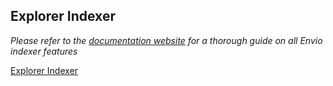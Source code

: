 ## Explorer Indexer

*Please refer to the [documentation website](https://docs.envio.dev) for a thorough guide on all Envio indexer features*

[Explorer Indexer](https://envio.dev/app/bankless-academy/explorer-indexer)
